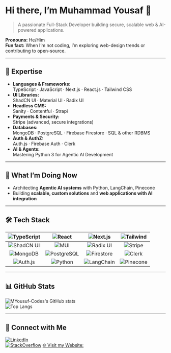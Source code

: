 # Hi there, I’m Muhammad Yousaf 👋

> A passionate Full-Stack Developer building secure, scalable web & AI-powered applications.

**Pronouns:** He/Him  
**Fun fact:** When I’m not coding, I’m exploring web-design trends or contributing to open-source.

---

## 🌟 Expertise

- **Languages & Frameworks:**  
  TypeScript · JavaScript · Next.js · React.js · Tailwind CSS  
- **UI Libraries:**  
  ShadCN UI · Material UI · Radix UI  
- **Headless CMS:**  
  Sanity · Contentful · Strapi  
- **Payments & Security:**  
  Stripe (advanced, secure integrations)  
- **Databases:**  
  MongoDB · PostgreSQL · Firebase Firestore · SQL & other RDBMS  
- **Auth & AuthZ:**  
  Auth.js · Firebase Auth · Clerk  
- **AI & Agents:**  
  Mastering Python 3 for Agentic AI Development

---

## 🚀 What I’m Doing Now

- Architecting **Agentic AI systems** with Python, LangChain, Pinecone  
- Building **scalable, custom solutions** and **web applications with AI integration**

---

## 🛠️ Tech Stack

| ![TypeScript](https://img.shields.io/badge/TypeScript-3178C6?logo=typescript&style=flat-square) | ![React](https://img.shields.io/badge/React-61DAFB?logo=react&style=flat-square) | ![Next.js](https://img.shields.io/badge/Next.js-000000?logo=next.js&style=flat-square) | ![Tailwind](https://img.shields.io/badge/Tailwind_CSS-38B2AC?logo=tailwind-css&style=flat-square) |
|:---:|:---:|:---:|:---:|
| ![ShadCN UI](https://img.shields.io/badge/ShadCN_UI-000000?style=flat-square) | ![MUI](https://img.shields.io/badge/MUI-007FFF?logo=mui&style=flat-square) | ![Radix UI](https://img.shields.io/badge/Radix_UI-FF4785?style=flat-square) | ![Stripe](https://img.shields.io/badge/Stripe-635BFF?logo=stripe&style=flat-square) |
| ![MongoDB](https://img.shields.io/badge/MongoDB-47A248?logo=mongodb&style=flat-square) | ![PostgreSQL](https://img.shields.io/badge/PostgreSQL-336791?logo=postgresql&style=flat-square) | ![Firestore](https://img.shields.io/badge/Firestore-F16224?logo=google-cloud&style=flat-square) | ![Clerk](https://img.shields.io/badge/Clerk-000000?style=flat-square) |
| ![Auth.js](https://img.shields.io/badge/Auth.js-000000?style=flat-square) | ![Python](https://img.shields.io/badge/Python-3776AB?logo=python&style=flat-square) | ![LangChain](https://img.shields.io/badge/LangChain-FF9900?style=flat-square) | ![Pinecone](https://img.shields.io/badge/Pinecone-754FFF?style=flat-square) |

---

## 📊 GitHub Stats

![MYousuf-Codes's GitHub stats](https://github-readme-stats.vercel.app/api?username=MYousuf-Codes&show_icons=true&theme=radical)  
![Top Langs](https://github-readme-stats.vercel.app/api/top-langs/?username=MYousuf-Codes&layout=compact&theme=radical)

---

## 🔗 Connect with Me

[![LinkedIn](https://img.shields.io/badge/-LinkedIn-0A66C2?style=flat-square&logo=linkedin&logoColor=white)](https://www.linkedin.com/in/myousuf-codes)  
[![StackOverflow](https://img.shields.io/badge/-StackOverflow-FE7A16?style=flat-square&logo=stackoverflow&logoColor=white)]([https://stackoverflow.com/users/22482042/muhammad-yousaf](https://stackoverflow.com/users/22482042/muhammad-yousaf))  
[🌐 Visit my Website: ](https://myousaf-codes.vercel.app)
